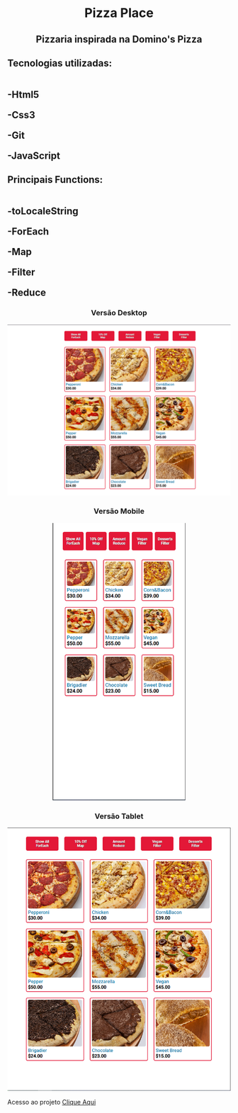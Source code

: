 <h1 align="center"> Pizza Place </h1>
<h2 align="center">Pizzaria inspirada na Domino's Pizza</h2>

<h2>Tecnologias utilizadas:
 <br> <br>
  <p>-Html5</p>
  <p>-Css3</p>
  <p>-Git</p>
  <p>-JavaScript</p>
</h2> 
<h2>Principais Functions:
 <br> <br>
 <p>-toLocaleString</p>
 <p>-ForEach</p>
 <p>-Map</p>
 <p>-Filter</p>
 <p>-Reduce</p>

</h2>

<h3 align="center"> Versão Desktop</h3>

<img src="https://github.com/EvertonDepla/Pizza-Place/blob/master/assets/pizzadesktop.PNG?raw=true" alt="print-site1">

<h3 align="center"> Versão Mobile</h3>

<div align="center">

<img src="https://github.com/EvertonDepla/Pizza-Place/blob/master/assets/pizzamobile.PNG?raw=true" alt="print-site2" width="300px">

</div>

 <h3 align="center"> Versão Tablet</h3>

<div align="center">
 
<img src="https://github.com/EvertonDepla/Pizza-Place/blob/master/assets/pizzatablet.PNG?raw=true" margin-left="200px">

 </div>
 <footer>
 <p>
  
  Acesso ao projeto <a href="https://evertondepla.github.io/Pizza-Place/" target="_blank">Clique Aqui <a>
  
 </p>
</footer>
